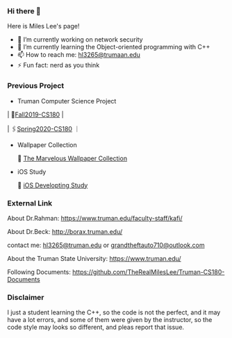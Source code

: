 ### Hi there 👋

Here is Miles Lee's page!

- 🔭 I’m currently working on network security
- 🌱 I’m currently learning the Object-oriented programming with C++
- 📫 How to reach me: hl3265@trumaan.edu
- ⚡ Fun fact: nerd as you think

### Previous Project
  - Truman Computer Science Project
  
  |  📎[Fall2019-CS180](https://github.com/TheRealMilesLee/Truman-CS180-Course) |
 
  |  🖇[Spring2020-CS180](https://github.com/TheRealMilesLee/Spring2020-CS180)  ｜
  - Wallpaper Collection
  
    🌈 [The Marvelous Wallpaper Collection](https://github.com/TheRealMilesLee/The-Wallpaper-Collection)
  - iOS Study
  
    📱 [iOS Developting Study](https://github.com/TheRealMilesLee/iOS-Developing-Study)
### External Link

About Dr.Rahman: https://www.truman.edu/faculty-staff/kafi/

About Dr.Beck: http://borax.truman.edu/

contact me: hl3265@truman.edu or grandtheftauto710@outlook.com

About the Truman State University: https://www.truman.edu/

Following Documents: https://github.com/TheRealMilesLee/Truman-CS180-Documents

### Disclaimer
I just a student learning the C++, so the code is not the perfect, and it may have a lot errors, and some of them were given by the instructor, so the code style may looks so different, and pleas report that issue.
